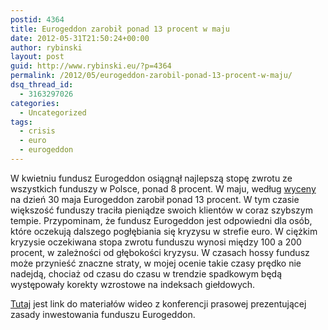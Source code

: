 ```yaml
---
postid: 4364
title: Eurogeddon zarobił ponad 13 procent w maju
date: 2012-05-31T21:50:24+00:00
author: rybinski
layout: post
guid: http://www.rybinski.eu/?p=4364
permalink: /2012/05/eurogeddon-zarobil-ponad-13-procent-w-maju/
dsq_thread_id:
  - 3163297026
categories:
  - Uncategorized
tags:
  - crisis
  - euro
  - eurogeddon
---
```

W kwietniu fundusz Eurogeddon osiągnął najlepszą stopę zwrotu ze wszystkich funduszy w Polsce, ponad 8 procent. W maju, według [wyceny](http://opera.pl/pl/oferta/fundusze/eurogeddon/wycena/) na dzień 30 maja Eurogeddon zarobił ponad 13 procent. W tym czasie większość funduszy traciła pieniądze swoich klientów w coraz szybszym tempie. Przypominam, że fundusz Eurogeddon jest odpowiedni dla osób, które oczekują dalszego pogłębiania się kryzysu w strefie euro. W ciężkim kryzysie oczekiwana stopa zwrotu funduszu wynosi między 100 a 200 procent, w zależności od głębokości kryzysu. W czasach hossy fundusz może przynieść znaczne straty, w mojej ocenie takie czasy prędko nie nadejdą, chociaż od czasu do czasu w trendzie spadkowym będą występowały korekty wzrostowe na indeksach giełdowych.

[Tutaj](http://www.rybinski.eu/2012/02/eurogeddon-konferencja-prasowa/) jest link do materiałów wideo z konferencji prasowej prezentującej zasady inwestowania funduszu Eurogeddon.
